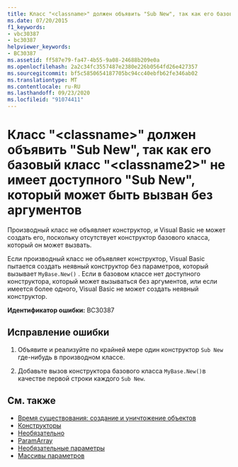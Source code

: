 ```yaml
---
title: Класс "<classname>" должен объявить "Sub New", так как его базовый класс "<classname2>" не имеет доступного "Sub New", который может быть вызван без аргументов
ms.date: 07/20/2015
f1_keywords:
- vbc30387
- bc30387
helpviewer_keywords:
- BC30387
ms.assetid: ff587e79-fa47-4b55-9a08-24688b209e0a
ms.openlocfilehash: 2a2c34fc3557487e2380e226b0564fd26e427357
ms.sourcegitcommit: bf5c5850654187705bc94cc40ebfb62fe346ab02
ms.translationtype: MT
ms.contentlocale: ru-RU
ms.lasthandoff: 09/23/2020
ms.locfileid: "91074411"
---
```

# <a name="class-classname-must-declare-a-sub-new-because-its-base-class-classname2-does-not-have-an-accessible-sub-new-that-can-be-called-with-no-arguments"></a>Класс "\<classname>" должен объявить "Sub New", так как его базовый класс "\<classname2>" не имеет доступного "Sub New", который может быть вызван без аргументов

Производный класс не объявляет конструктор, и Visual Basic не может создать его, поскольку отсутствует конструктор базового класса, который он может вызвать.  
  
 Если производный класс не объявляет конструктор, Visual Basic пытается создать неявный конструктор без параметров, который вызывает `MyBase.New()` . Если в базовом классе нет доступного конструктора, который может вызываться без аргументов, или если имеется более одного, Visual Basic не может создать неявный конструктор.  
  
 **Идентификатор ошибки:** BC30387  
  
## <a name="to-correct-this-error"></a>Исправление ошибки  
  
1. Объявите и реализуйте по крайней мере один конструктор `Sub New` где-нибудь в производном классе.  
  
2. Добавьте вызов конструктора базового класса `MyBase.New()`в качестве первой строки каждого `Sub New`.  
  
## <a name="see-also"></a>См. также

- [Время существования: создание и уничтожение объектов](../programming-guide/language-features/objects-and-classes/object-lifetime-how-objects-are-created-and-destroyed.md)
- [Конструкторы](../programming-guide/concepts/object-oriented-programming.md#constructors)
- [Необязательно](../language-reference/modifiers/optional.md)
- [ParamArray](../language-reference/modifiers/paramarray.md)
- [Необязательные параметры](../programming-guide/language-features/procedures/optional-parameters.md)
- [Массивы параметров](../programming-guide/language-features/procedures/parameter-arrays.md)
